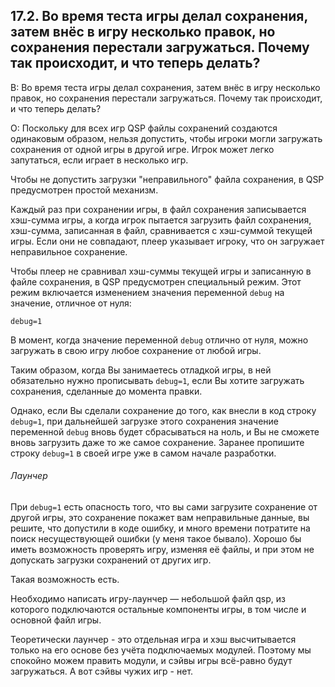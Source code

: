 ## 17.2.  Во время теста игры делал сохранения, затем внёс в игру несколько правок, но сохранения перестали загружаться. Почему так происходит, и что теперь делать?
<!-- [:faq_17_02] -->
В: Во время теста игры делал сохранения, затем внёс в игру несколько правок, но сохранения перестали загружаться. Почему так происходит, и что теперь делать?

О:
Поскольку для всех игр QSP файлы сохранений создаются одинаковым образом, нельзя допустить, чтобы игроки могли загружать сохранения от одной игры в другой игре. Игрок может легко запутаться, если играет в несколько игр.

Чтобы не допустить загрузки "неправильного" файла сохранения, в QSP предусмотрен простой механизм.

Каждый раз при сохранении игры, в файл сохранения записывается хэш-сумма игры, а когда игрок пытается загрузить файл сохранения, хэш-сумма, записанная в файл, сравнивается с хэш-суммой текущей игры. Если они не совпадают, плеер указывает игроку, что он загружает неправильное сохранение.

Чтобы плеер не сравнивал хэш-суммы текущей игры и записанную в файле сохранения, в QSP предусмотрен специальный режим. Этот режим включается изменением значения переменной `debug` на значение, отличное от нуля:
```qsp
debug=1
```
В момент, когда значение переменной `debug` отлично от нуля, можно загружать в свою игру любое сохранение от любой игры.

Таким образом, когда Вы занимаетесь отладкой игры, в ней обязательно нужно прописывать `debug=1`, если Вы хотите загружать сохранения, сделанные до момента правки.

Однако, если Вы сделали сохранение до того, как внесли в код строку `debug=1`, при дальнейшей загрузке этого сохранения значение переменной `debug` вновь будет сбрасываться на ноль, и Вы не сможете вновь загрузить даже то же самое сохранение. Заранее пропишите строку `debug=1` в своей игре уже в самом начале разработки.

###### Лаунчер

При `debug=1` есть опасность того, что вы сами загрузите сохранение от другой игры, это сохранение покажет вам неправильные данные, вы решите, что допустили в коде ошибку, и много времени потратите на поиск несуществующей ошибки (у меня такое бывало). Хорошо бы иметь возможность проверять игру, изменяя её файлы, и при этом не допускать загрузки сохранений от других игр.

Такая возможность есть.

Необходимо написать игру-лаунчер — небольшой файл qsp, из которого подключаются остальные компоненты игры, в том числе и основной файл игры.

Теоретически лаунчер - это отдельная игра и хэш высчитывается только на его основе без учёта подключаемых модулей. Поэтому мы спокойно можем править модули, и сэйвы игры всё-равно будут загружаться. А вот сэйвы чужих игр - нет.
